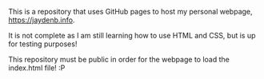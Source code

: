 This is a repository that uses GitHub pages to host my personal webpage, https://jaydenb.info.

It is not complete as I am still learning how to use HTML and CSS, but is up for testing purposes!

This repository must be public in order for the webpage to load the index.html file! :P
